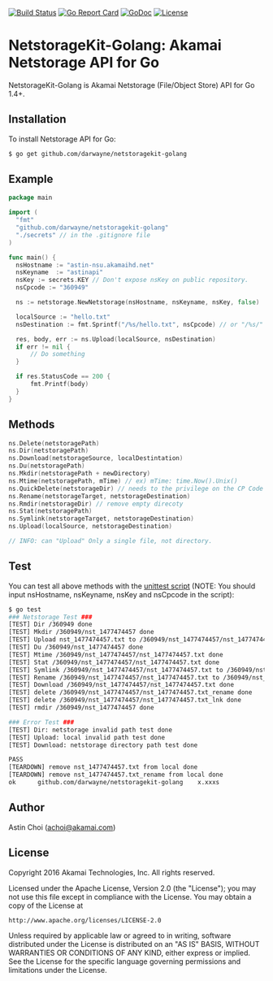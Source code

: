 [![Build Status](https://travis-ci.org/akamai/NetStorageKit-Golang.svg?branch=master)](https://travis-ci.org/akamai/NetStorageKit-Golang)
[![Go Report Card](https://goreportcard.com/badge/github.com/darwayne/NetStorageKit-Golang)](https://goreportcard.com/report/github.com/darwayne/NetStorageKit-Golang)
[![GoDoc](https://godoc.org/github.com/darwayne/NetStorageKit-Golang?status.svg)](https://godoc.org/github.com/darwayne/NetStorageKit-Golang)
[![License](http://img.shields.io/:license-apache-blue.svg)](https://github.com/darwayne/akamai/NetStorageKit-Golang/blob/master/LICENSE)

NetstorageKit-Golang: Akamai Netstorage API for Go
==================================================

NetstorageKit-Golang is Akamai Netstorage (File/Object Store) API for Go 1.4+. 
  
  
Installation
------------

To install Netstorage API for Go:  

```bash
$ go get github.com/darwayne/netstoragekit-golang
```
  
  
Example
-------

```go
package main

import (
  "fmt"
  "github.com/darwayne/netstoragekit-golang"
  "./secrets" // in the .gitignore file
)

func main() {
  nsHostname := "astin-nsu.akamaihd.net"
  nsKeyname  := "astinapi"
  nsKey := secrets.KEY // Don't expose nsKey on public repository.
  nsCpcode := "360949"

  ns := netstorage.NewNetstorage(nsHostname, nsKeyname, nsKey, false)

  localSource := "hello.txt"
  nsDestination := fmt.Sprintf("/%s/hello.txt", nsCpcode) // or "/%s/" is same. 

  res, body, err := ns.Upload(localSource, nsDestination)
  if err != nil {
      // Do something
  }

  if res.StatusCode == 200 {
      fmt.Printf(body)
  }
}
```
  
  
Methods
-------

```go
ns.Delete(netstoragePath)
ns.Dir(netstoragePath)
ns.Download(netstorageSource, localDestintation)
ns.Du(netstoragePath)
ns.Mkdir(netstoragePath + newDirectory)
ns.Mtime(netstoragePath, mTime) // ex) mTime: time.Now().Unix()
ns.QuickDelete(netstorageDir) // needs to the privilege on the CP Code
ns.Rename(netstorageTarget, netstorageDestination)
ns.Rmdir(netstorageDir) // remove empty direcoty
ns.Stat(netstoragePath)
ns.Symlink(netstorageTarget, netstorageDestination)
ns.Upload(localSource, netstorageDestination)

// INFO: can "Upload" Only a single file, not directory.
```
  
  
Test
----
You can test all above methods with the [unittest script](https://github.com/darwayne/NetStorageKit-Golang/blob/master/netstorage_test.go) (NOTE: You should input nsHostname, nsKeyname, nsKey and nsCpcode in the script):


```bash
$ go test
### Netstorage Test ###
[TEST] Dir /360949 done
[TEST] Mkdir /360949/nst_1477474457 done
[TEST] Upload nst_1477474457.txt to /360949/nst_1477474457/nst_1477474457.txt done
[TEST] Du /360949/nst_1477474457 done
[TEST] Mtime /360949/nst_1477474457/nst_1477474457.txt done
[TEST] Stat /360949/nst_1477474457/nst_1477474457.txt done
[TEST] Symlink /360949/nst_1477474457/nst_1477474457.txt to /360949/nst_1477474457/nst_1477474457.txt_lnk done
[TEST] Rename /360949/nst_1477474457/nst_1477474457.txt to /360949/nst_1477474457/nst_1477474457.txt_rename done
[TEST] Download /360949/nst_1477474457/nst_1477474457.txt done
[TEST] delete /360949/nst_1477474457/nst_1477474457.txt_rename done
[TEST] delete /360949/nst_1477474457/nst_1477474457.txt_lnk done
[TEST] rmdir /360949/nst_1477474457 done

### Error Test ###
[TEST] Dir: netstorage invalid path test done
[TEST] Upload: local invalid path test done
[TEST] Download: netstorage directory path test done

PASS
[TEARDOWN] remove nst_1477474457.txt from local done
[TEARDOWN] remove nst_1477474457.txt_rename from local done
ok  	github.com/darwayne/netstoragekit-golang	x.xxxs
```
  
  
Author
------

Astin Choi (achoi@akamai.com)  
  
  
License
-------

Copyright 2016 Akamai Technologies, Inc.  All rights reserved.

Licensed under the Apache License, Version 2.0 (the "License");
you may not use this file except in compliance with the License.
You may obtain a copy of the License at

    http://www.apache.org/licenses/LICENSE-2.0

Unless required by applicable law or agreed to in writing, software
distributed under the License is distributed on an "AS IS" BASIS,
WITHOUT WARRANTIES OR CONDITIONS OF ANY KIND, either express or implied.
See the License for the specific language governing permissions and
limitations under the License.